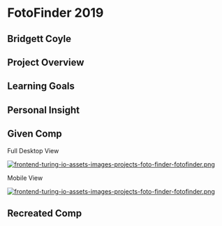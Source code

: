 <h1>FotoFinder 2019</h1>
<h2>Bridgett Coyle</h2>

<h2>Project Overview</h2>
<h2>Learning Goals</h2>
<h2>Personal Insight</h2>
<h2>Given Comp</h2>

Full Desktop View

[![frontend-turing-io-assets-images-projects-foto-finder-fotofinder.png](https://i.postimg.cc/g093LS6K/frontend-turing-io-assets-images-projects-foto-finder-fotofinder.png)](https://postimg.cc/DSgStc6W)


Mobile View 

[![frontend-turing-io-assets-images-projects-foto-finder-fotofinder.png](https://i.postimg.cc/zByHG4J7/frontend-turing-io-assets-images-projects-foto-finder-fotofinder.png)](https://postimg.cc/ygz8fQ33)

<h2>Recreated Comp</h2>

